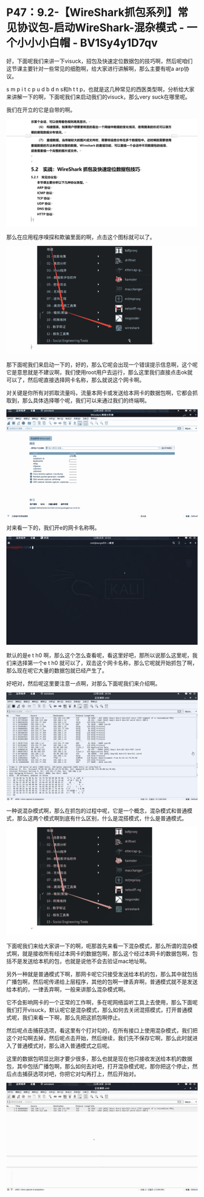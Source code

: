 # P47：9.2-【WireShark抓包系列】常见协议包-启动WireShark-混杂模式 - 一个小小小白帽 - BV1Sy4y1D7qv

好，下面呢我们来讲一下visuck，招包及快速定位数据包的技巧啊，然后呢咱们这节课主要针对一些常见的细胞啊，给大家进行讲解啊，那么主要有呢a arp协议。

s m p i t c p u d b d n s和h t t p，也就是这几种常见的西医类型啊，分析给大家来讲解一下的啊，下面呢我们来启动我们的visuck，那么very suck在哪里呢。

我们在开立的它是自带的啊。

![](img/bcc8b261c6b8e88e0859f393b8d259ee_1.png)

那么在应用程序嗅探和欺骗里面的啊，点击这个图标就可以了。

![](img/bcc8b261c6b8e88e0859f393b8d259ee_3.png)

那下面呢我们来启动一下的，好的，那么它呢会出现一个错误提示信息啊，这个呢它是意思就是不建议啊，我们使用root用户去运行，那么这里我们直接点击ok就可以了，然后呢直接选择网卡名称，那么就说这个网卡啊。

对关键是你所有对抓取流量吗，流量本网卡或发送给本网卡的数据包啊，它都会抓取到，那么具体选择哪个呢，我们可以来通过我们的终端啊。



![](img/bcc8b261c6b8e88e0859f393b8d259ee_5.png)

对来看一下的，我们开e的网卡名称啊。

![](img/bcc8b261c6b8e88e0859f393b8d259ee_7.png)

默认的是e t h0 啊，那么这个怎么查看呢，看这里好吧，那所以说那么这里呢，我们来选择第一个e t h0 就可以了，双击这个网卡名称，那么它呢就开始抓包了啊，那么现在呢它大量的数据包就已经产生了。

好吧对，然后呢这里要注意一点啊，对那么下面呢我们来介绍啊。

![](img/bcc8b261c6b8e88e0859f393b8d259ee_9.png)

一种说混杂模式啊，那么在抓包的过程中呢，它是一个概念，混杂模式和普通模式，那么这两个模式啊到底有什么区别，什么是混搭模式，什么是普通模式。



![](img/bcc8b261c6b8e88e0859f393b8d259ee_11.png)

下面呢我们来给大家讲一下的啊，呃那首先来看一下混杂模式，那么所谓的混杂模式啊，就是接收所有经过本网卡的数据包啊，那么这个经过本网卡的数据包啊，包括不是发送给本机的包，也就是说他不会去验证mac地址啊。

另外一种就是普通模式下啊，那网卡呢它只接受发送给本机的包，那么其中就包括广播包啊，然后呢传递给上层程序，其他的包啊一律丢弃啊，普通模式就不是发送给本机的，一律丢弃啊，一般来讲那么混杂模式啊。

它不会影响网卡的一个正常的工作啊，多在呢网络监听工具上去使用，那么下面呢我们打开visuck，默认呢它是混杂模式，那么如何去关闭混搭模式，打开普通模式呢，我们来看一下啊，那么先把这抓包啊停止。

然后呢点击捕获选项，看这里有个打对勾的，在所有接口上使用混杂模式，我们把这个对勾啊去掉，然后呢点击开始，然后继续，我们先不保存它啊，那么此时就进入了普通模式对，那么进入普通模式之后呢。

这里的数据包明显比刚才要少很多，那么也就是现在他只接收发送给本机的数据包，其中包括广播包啊，那么如何去对吧，打开混杂模式呢，那你把这个停止，然后点击捕获选项对吧，你把它对勾再打上，然后开始对。



![](img/bcc8b261c6b8e88e0859f393b8d259ee_13.png)